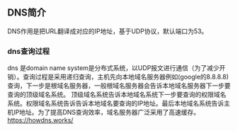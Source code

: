 ## DNS简介
DNS作用是把URL翻译成对应的IP地址，基于UDP协议，默认端口为53。

### dns查询过程
dns 是domain name system是分布式系统，以UDP报文进行通信（为了减少开销）。查询过程是采用递归查询，主机先向本地域名服务器例如(google的8.8.8.8)查询，下一步是根域名服务器，一般根域名服务器会告诉本地域名服务器下一步要查询的顶级域名系统。
顶级域名系统告诉本地域名系统下一步要查询的权限域名系统。权限域名系统告诉告诉本地域名要查询的IP地址。最后本地域名系统告诉主机IP地址。为了提高DNS查询效率，域名服务器广泛采用了高速缓存。
https://howdns.works/